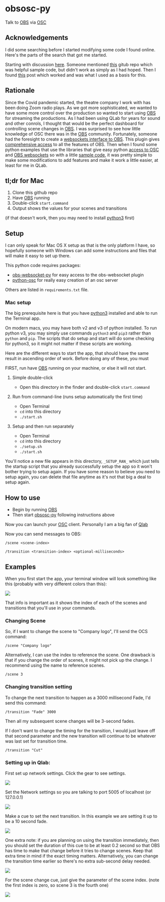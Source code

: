 # obsosc-py
Talk to [OBS](https://obsproject.com/) via [OSC](http://opensoundcontrol.org/spec-1_0)

## Acknowledgements

I did some searching before I started modifying some code I found online. 
Here's the parts of the search that got me started.

Starting with discussion [here](https://obsproject.com/forum/threads/osc-support.83145/).
Someone mentioned [this](https://github.com/CarloCattano/ObSC) gitub repo which was helpful
sample code, but didn't work as simply as I had hoped.
Then I found [this](https://community.troikatronix.com/topic/6570/obs-osc-scene-switcher-my-version)
post which worked and was what I used as a basis for this.

## Rationale

Since the Covid pandemic started, the theatre company I work with has been doing 
Zoom radio plays. As we got more sophisticated, we wanted to have some more control
over the production so wanted to start using [OBS](https://obsproject.com/) for streaming the productions.
As I had been using QLab for years for sound and other conrols, I thought that would
be the perfect dashboard for controlling scene changes in [OBS](https://obsproject.com/). I was surprised to see
how little knowledge of OSC there was in the [OBS](https://obsproject.com/) community. Fortunately, someone
had the foresight to create a 
[websockets interface to OBS](https://obsproject.com/forum/resources/obs-websocket-remote-control-obs-studio-from-websockets.466/).
This plugin gives [comprehensive access](https://github.com/Palakis/obs-websocket/blob/4.x-current/docs/generated/protocol.md)
to all the features of OBS.
Then when I found some python examples that use the libraries that give easy python
[access to OSC](https://pypi.org/project/python-osc/) and [OBS websockets](https://github.com/Elektordi/obs-websocket-py)
so with a little [sample code](https://github.com/CarloCattano/ObSC), it was pretty simple to make some 
modifications to add features and make it work a little easier, at least for me in QLab.


## tl;dr for Mac

1. Clone this github repo
1. Have [OBS](https://obsproject.com/) running
1. Double-click `start.command`
1. Output shows the values for your scenes and transitions

(if that doesn't work, then you may need to install [python3](https://opensource.com/article/19/5/python-3-default-mac) first)

## Setup

I can only speak for Mac OS X setup as that is the only platform I have, so hopefully
someone with Windows can add some instructions and files that will make it easy
to set up there.

This python code requires packages:

* [obs-websocket-py](https://github.com/Elektordi/obs-websocket-py)
for easy access to the obs-websocket plugin
* [python-osc](https://pypi.org/project/python-osc/)
for really easy creation of an osc server

Others are listed in `requirements.txt` file.

### Mac setup

The big prerequisite here is that you have [python3](https://opensource.com/article/19/5/python-3-default-mac) 
installed and able to run the Terminal app.

On modern macs, you may have both v2 and v3 of python installed. To run python v3, you 
may simply use commands `python3` and `pip3` rather than `python` and `pip`. The scripts
that do setup and start will do some checking for python3, so it might not matter if these
scripts are working.

Here are the different ways to start the app, that should have the same result in ascending order of
work. Before doing any of these, you must

FIRST, run have [OBS](https://obsproject.com/) running on your machine, or else it will not start.

1. Simple double-click
    * Open this directory in the finder and double-click `start.command`

1. Run from command-line (runs setup automatically the first time)
    * Open Terminal
    * `cd` into this directory
    * `./start.sh`

1. Setup and then run separately
    * Open Terminal
    * `cd` into this directory
    * `./setup.sh`
    * `./start.sh`
 
You'll notice a new file appears in this directory, `_SETUP_RAN_` which just tells the startup
script that you already successfully setup the app so it won't bother trying to setup again.
If you have some reason to believe you need to setup again, you can delete that file
anytime as it's not that big a deal to setup again.

## How to use

* Begin by running [OBS](https://obsproject.com/)
* Then start [obsosc-py](https://github.com/bbernstein/obsosc-py) following instructions above

Now you can launch your [OSC](http://opensoundcontrol.org/spec-1_0) client. Personally
I am a big fan of [Qlab](https://qlab.app/)

Now you can send messages to OBS:

`/scene <scene-index>`

`/transition <transition-index> <optional-milliseconds>`

## Examples

When you first start the app, your terminal window will look something like this 
(probably with very different colors than this):

![](images/start-term.png)

That info is important as it shows the index of each of the scenes and transitions that you'll use in your commands.

### Changing Scene

So, if I want to change the scene to "Company logo", I'll send the OCS command:

```
/scene "Company logo"
```

Alternatively, I can use the index to reference the scene. One drawback is that
if you change the order of scenes, it might not pick up the change. I recommend
using the name to reference scenes.

```
/scene 3
```


### Changing transition setting

To change the next transition to happen as a 3000 millisecond Fade, I'd send this command:

```
/transition "Fade" 3000
```

Then all my subsequent scene changes will be 3-second fades.

If I don't want to change the timing for the transition, I would just leave off that second parameter and the
new transition will continue to be whatever was last set for transition time.

```
/transition "Cut"
```

### Setting up in Qlab:

First set up network settings. Click the gear to see settings.

![](images/qlab-click-gear.png)

Set the Network settings so you are talking to port 5005 of localhost (or 127.0.0.1)

![](images/qlab-network.png)

Make a cue to set the next transition. In this example we are setting it up to be a 10 second fade.

![](images/qlab-transition.png)

One extra note: if you are planning on using the transition immediately, then you should set
the duration of this cue to be at least 0.2 second so that OBS has time to make that change
before it tries to change scenes. Keep that extra time in mind if the exact timing matters.
Alternatively, you can change the transition time earlier so there's no extra
sub-second delay needed.

![](images/qlab-duration.png)

For the scene change cue, just give the parameter of the scene index. 
(note the first index is zero, so scene 3 is the fourth one)

![](images/qlab-scene.png)

